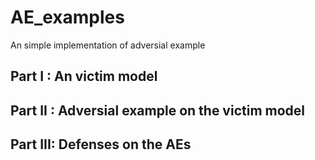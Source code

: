 # AE_examples
An simple  implementation  of adversial example



## Part I : An victim model


## Part II : Adversial example on  the victim model


## Part III: Defenses on the AEs

